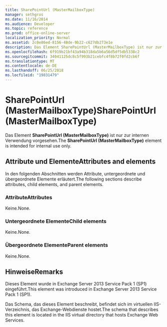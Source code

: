 ```yaml
---
title: SharePointUrl (MasterMailboxType)
manager: sethgros
ms.date: 11/16/2014
ms.audience: Developer
ms.topic: reference
ms.prod: office-online-server
localization_priority: Normal
ms.assetid: 2c0e86ed-8156-48de-9b22-c627db273e1e
description: Das Element SharePointUrl (MasterMailboxType) ist nur zur internen Verwendung vorgesehen.
ms.openlocfilehash: 6f919b21bf43a94b318da5b6a56d5df5db5338c2
ms.sourcegitcommit: 34041125dc8c5f993b21cebfc4f8b72f0fd2cb6f
ms.translationtype: MT
ms.contentlocale: de-DE
ms.lasthandoff: 06/25/2018
ms.locfileid: "19831479"
---
```

# <a name="sharepointurl-mastermailboxtype"></a><span data-ttu-id="6dd06-103">SharePointUrl (MasterMailboxType)</span><span class="sxs-lookup"><span data-stu-id="6dd06-103">SharePointUrl (MasterMailboxType)</span></span>

<span data-ttu-id="6dd06-104">Das Element **SharePointUrl (MasterMailboxType)** ist nur zur internen Verwendung vorgesehen.</span><span class="sxs-lookup"><span data-stu-id="6dd06-104">The **SharePointUrl (MasterMailboxType)** element is intended for internal use only.</span></span> 

## <a name="attributes-and-elements"></a><span data-ttu-id="6dd06-105">Attribute und Elemente</span><span class="sxs-lookup"><span data-stu-id="6dd06-105">Attributes and elements</span></span>

<span data-ttu-id="6dd06-106">In den folgenden Abschnitten werden Attribute, untergeordnete und übergeordnete Elemente erläutert.</span><span class="sxs-lookup"><span data-stu-id="6dd06-106">The following sections describe attributes, child elements, and parent elements.</span></span>
  
### <a name="attributes"></a><span data-ttu-id="6dd06-107">Attribute</span><span class="sxs-lookup"><span data-stu-id="6dd06-107">Attributes</span></span>

<span data-ttu-id="6dd06-108">Keine.</span><span class="sxs-lookup"><span data-stu-id="6dd06-108">None.</span></span>
  
### <a name="child-elements"></a><span data-ttu-id="6dd06-109">Untergeordnete Elemente</span><span class="sxs-lookup"><span data-stu-id="6dd06-109">Child elements</span></span>

<span data-ttu-id="6dd06-110">Keine.</span><span class="sxs-lookup"><span data-stu-id="6dd06-110">None.</span></span>
  
### <a name="parent-elements"></a><span data-ttu-id="6dd06-111">Übergeordnete Elemente</span><span class="sxs-lookup"><span data-stu-id="6dd06-111">Parent elements</span></span>

<span data-ttu-id="6dd06-112">Keine.</span><span class="sxs-lookup"><span data-stu-id="6dd06-112">None.</span></span>
  
## <a name="remarks"></a><span data-ttu-id="6dd06-113">Hinweise</span><span class="sxs-lookup"><span data-stu-id="6dd06-113">Remarks</span></span>

<span data-ttu-id="6dd06-114">Dieses Element wurde in Exchange Server 2013 Service Pack 1 (SP1) eingeführt.</span><span class="sxs-lookup"><span data-stu-id="6dd06-114">This element was introduced in Exchange Server 2013 Service Pack 1 (SP1).</span></span>
  
<span data-ttu-id="6dd06-115">Das Schema, das dieses Element beschreibt, befindet sich im virtuellen IIS-Verzeichnis, das Exchange-Webdienste hostet.</span><span class="sxs-lookup"><span data-stu-id="6dd06-115">The schema that describes this element is located in the IIS virtual directory that hosts Exchange Web Services.</span></span>
  

